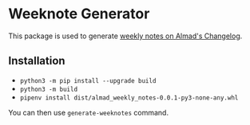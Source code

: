# Weeknote Generator

This package is used to generate [weekly notes on Almad's Changelog](https://almad.blog/tags/weekly-notes/). 

## Installation 

* `python3 -m pip install --upgrade build`
* `python3 -m build`
* `pipenv install dist/almad_weekly_notes-0.0.1-py3-none-any.whl`

You can then use `generate-weeknotes` command.
